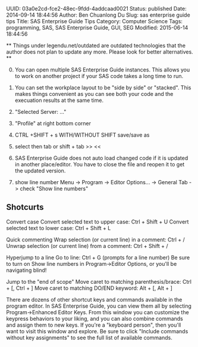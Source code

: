 UUID: 03a0e2cd-fce2-48ec-9fdd-4addcaad0021
Status: published
Date: 2014-09-14 18:44:56
Author: Ben Chuanlong Du
Slug: sas enterprise guide tips
Title: SAS Enterprise Guide Tips
Category: Computer Science
Tags: programming, SAS, SAS Enterprise Guide, GUI, SEG
Modified: 2015-06-14 18:44:56

**
Things under legendu.net/outdated are outdated technologies 
that the author does not plan to update any more. 
Please look for better alternatives.
**

0. You can open multiple SAS Enterprise Guide instances.
This allows you to work on another project if your SAS code takes a long time to run.

1. You can set the workplace layout to be "side by side" or "stacked".
This makes things convenient as you can see both your code and the execuation results at the same time.


1. "Selected Server: ..."

2. "Profile" at right bottom corner

3. CTRL +SHIFT + s WITH/WITHOUT SHIFT
save/save as

4. select then tab or shift + tab >> <<

1. SAS Enterprise Guide does not auto load changed code 
if it is updated in another place/editor.
You have to close the file and reopen it to get the updated version. 

2. show line number 
Menu -> Program -> Editor Options... -> General Tab -> check "Show line numbers"

## Shotcurts
Convert case
Convert selected text to upper case: Ctrl + Shift + U
Convert selected text to lower case: Ctrl + Shift + L

Quick commenting
Wrap selection (or current line) in a comment: Ctrl + /
Unwrap selection (or current line) from a comment: Ctrl + Shift + /

Hyperjump to a line
Go to line: Ctrl + G (prompts for a line number)
Be sure to turn on Show line numbers in Program->Editor Options, or you'll be navigating blind!

Jump to the "end of scope"
Move caret to matching parenthesis/brace: Ctrl + [, Ctrl + ]
Move caret to matching DO/END keyword: Alt + [, Alt + ]

There are dozens of other shortcut keys and commands available in the program editor. In SAS Enterprise Guide, you can view them all by selecting Program->Enhanced Editor Keys. From this window you can customize the keypress behaviors to your liking, and you can also combine commands and assign them to new keys. If you're a "keyboard person", then you'll want to visit this window and explore. Be sure to click "Include commands without key assignments" to see the full list of available commands.
